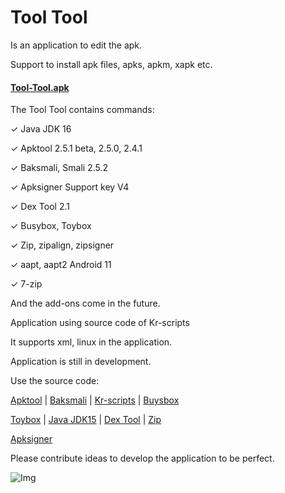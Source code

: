 # Tool Tool

Is an application to edit the apk.

Support to install apk files, apks, apkm, xapk etc.

#### [Tool-Tool.apk](https://github.com/kakathic/Tool-Tool/releases/download/1.2/Tool-Tool.apk)

The Tool Tool contains commands:

✓ Java JDK 16

✓ Apktool 2.5.1 beta, 2.5.0, 2.4.1

✓ Baksmali, Smali 2.5.2

✓ Apksigner Support key V4

✓ Dex Tool 2.1

✓ Busybox, Toybox

✓ Zip, zipalign, zipsigner

✓ aapt, aapt2 Android 11

✓ 7-zip 


And the add-ons come in the future.

Application using source code of Kr-scripts

It supports xml, linux in the application.

Application is still in development.


Use the source code:

[Apktool](https://github.com/iBotPeaches/Apktool) | [Baksmali](https://github.com/JesusFreke/smali) | [Kr-scripts](https://github.com/helloklf/kr-scripts) | [Buysbox](https://github.com/Magisk-Modules-Repo/busybox-ndk)

[Toybox](http://landley.net/toybox/bin) | [Java JDK15](https://github.com/AdoptOpenJDK/openjdk15-binaries) | [Dex Tool](https://github.com/pxb1988/dex2jar) | [Zip](https://github.com/Magisk-Modules-Repo/zipsigner)

[Apksigner](https://github.com/fornwall/apksigner)



Please contribute ideas to develop the application to be perfect.

![Img](https://github.com/kakathic/Tool-Tool/releases/download/Img/IMG.jpg)
